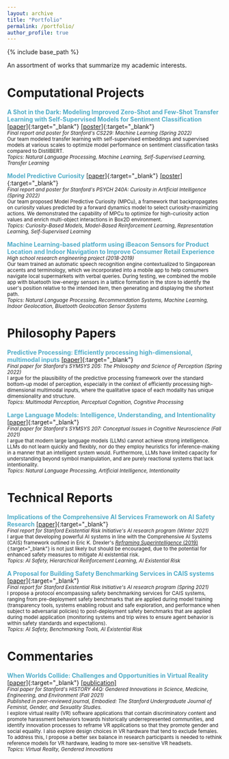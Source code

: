 ```yaml
---
layout: archive
title: "Portfolio"
permalink: /portfolio/
author_profile: true
---
```


{% include base_path %}

An assortment of works that summarize my academic interests. 

<!-- {% for post in site.portfolio %}
  {% include archive-single.html %}
{% endfor %} -->

Computational Projects
======
<span style="color:#52ADC8">**A Shot in the Dark: Modeling Improved Zero-Shot and Few-Shot Transfer Learning with Self-Supervised Models for Sentiment Classification**</span> [\[paper\]](/files/2022-spr-cs229-paper.pdf){:target="_blank"} [\[poster\]](/files/2022-spr-cs229-poster.pdf){:target="_blank"} <br>
   <sub> *Final report and poster for Stanford's CS229: Machine Learning (Spring 2022)*<br>
    Our team modeled transfer learning with self-supervised embeddings and supervised models at various scales to optimize model performance on sentiment classification tasks compared to DistilBERT. <br>
    *Topics: Natural Language Processing, Machine Learning, Self-Supervised Learning, Transfer Learning*</sub> 
   
<span style="color:#52ADC8">**Model Predictive Curiosity**</span> [\[paper\]](/files/2022-spr-psych240a-paper.pdf){:target="_blank"} [\[poster\]](/files/2022-spr-psych240a-poster.pdf){:target="_blank"} <br>
  <sub>*Final report and poster for Stanford's PSYCH 240A: Curiosity in Artificial Intelligence (Spring 2022)*<br>
  Our team proposed Model Predictive Curiosity (MPCu), a framework that backpropagates on curiosity values predicted by a forward dynamics model to select curiosity-maximizing actions.
  We demonstrated the capability of MPCu to optimize for high-curiosity action values and enrich multi-object interactions in Box2D environment.<br>
  *Topics: Curiosity-Based Models, Model-Based Reinforcement Learning, Representation Learning, Self-Supervised Learning*</sub>

<span style="color:#52ADC8">**Machine Learning-based platform using iBeacon Sensors for Product Location and Indoor Navigation to Improve Consumer Retail Experience**</span><br>
  <sub>*High school research engineering project (2018-2019)*<br>
  Our team trained an automatic speech recognition engine contextualized to Singaporean accents and terminology, which we incorporated into a mobile app 
  to help consumers navigate local supermarkets with verbal queries. During testing, we combined the mobile app with bluetooth low-energy sensors in a 
  lattice formation in the store to identify the user's position relative to the intended item, then generating and displaying the shortest path.<br>
  *Topics: Natural Language Processing, Recommendation Systems, Machine Learning, Indoor Geolocation, Bluetooth Geolocation Sensor Systems*</sub>

Philosophy Papers
======
<span style="color:#52ADC8">**Predictive Processing: Efficiently processing high-dimensional, multimodal inputs**</span> [\[paper\]](/files/2022-spr-symsys205-paper.pdf){:target="_blank"} <br>
  <sub>*Final paper for Stanford's SYMSYS 205: The Philosophy and Science of Perception (Spring 2022)*<br>
  I argue for the plausibility of the predictive processing framework over the standard bottom-up 
  model of perception, especially in the context of efficiently processing high-dimensional 
  multimodal inputs, where the qualitative space of each modality has unique dimensionality and structure.<br>
  *Topics: Multimodal Perception, Perceptual Cognition, Cognitive Processing*</sub>

<span style="color:#52ADC8">**Large Language Models: Intelligence, Understanding, and Intentionality**</span> [\[paper\]](/files/2021-fall-symsys207-paper.pdf){:target="_blank"} <br>
  <sub>*Final paper for Stanford's SYMSYS 207: Conceptual Issues in Cognitive Neuroscience (Fall 2021)*<br>
  I argue that modern large language models (LLMs) cannot achieve strong intelligence. LLMs do not learn quickly and flexibly, 
  nor do they employ heuristics for inference-making in a manner that an intelligent system would. Furthermore, LLMs have 
  limited capacity for understanding beyond symbol manipulation, and are purely reactional systems that lack intentionality.<br>
  *Topics: Natural Language Processing, Artificial Intelligence, Intentionality*</sub>

Technical Reports
======
<span style="color:#52ADC8">**Implications of the Comprehensive AI Services Framework on AI Safety Research**</span> [\[paper\]](/files/2021-win-seri-paper.pdf){:target="_blank"} <br>
  <sub>*Final report for Stanford Existential Risk Initiative's AI research program (Winter 2021)*<br>
  I argue that developing powerful AI systems in line with the Comprehensive AI Systems (CAIS) framework outlined in
  Eric K. Drexler's [*Reframing Superintelligence* (2019)](https://www.fhi.ox.ac.uk/wp-content/uploads/Reframing_Superintelligence_FHI-TR-2019-1.1-1.pdf){:target="_blank"} is not just likely but should be encouraged, due to the potential 
  for enhanced safety measures to mitigate AI existential risk.<br>
  *Topics: AI Safety, Hierarchical Reinforcement Learning, AI Existential Risk*</sub>

<span style="color:#52ADC8">**A Proposal for Building Safety Benchmarking Services in CAIS systems**</span> [\[paper\]](/files/2021-spr-seri-paper.pdf){:target="_blank"} <br>
  <sub>*Final report for Stanford Existential Risk Initiative's AI research program (Spring 2021)*<br>
  I propose a protocol encompassing safety benchmarking services for CAIS systems, ranging from pre-deployment safety
  benchmarks that are applied during model training (transparency tools, systems enabling robust and safe exploration, 
  and performance when subject to adversarial policies) to post-deployment safety benchmarks that are applied during
  model application (monitoring systems and trip wires to ensure agent behavior is within safety standards and expectations).<br>
  *Topics: AI Safety, Benchmarking Tools, AI Existential Risk*</sub>

Commentaries
======
<span style="color:#52ADC8">**When Worlds Collide: Challenges and Opportunities in Virtual Reality**</span> [\[paper\]](/files/2021-fall-history44q-paper.pdf){:target="_blank"} [\[publication\]](https://ojs.stanford.edu/ojs/index.php/sjfgss/article/view/2109) <br>
  <sub>*Final paper for Stanford's HISTORY 44Q: Gendered Innovations in Science, Medicine, Engineering, and Environment (Fall 2021)*<br>
  *Published in peer-reviewed journal, Embodied: The Stanford Undergraduate Journal of Feminist, Gender, and Sexuality Studies.*<br>
  I explore virtual reality (VR) software applications that contain discriminatory content and promote harassment behaviors towards historically underrepresented communities, and
  identify innovation processes to reframe VR applications so that they promote gender and social equality. I also explore design choices in VR hardware that tend to exclude females. 
  To address this, I propose a better sex balance in research participants is needed to rethink reference models for VR hardware, leading to more sex-sensitive VR headsets.<br>
  *Topics: Virtual Reality, Gendered Innovations*</sub>
